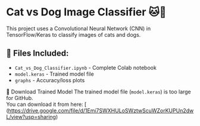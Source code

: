 # Cat vs Dog Image Classifier 🐱🐶

This project uses a Convolutional Neural Network (CNN) in TensorFlow/Keras to classify images of cats and dogs.

## 📁 Files Included:
- `Cat_vs_Dog_Classifier.ipynb` - Complete Colab notebook
- `model.keras` - Trained model file
- `graphs` - Accuracy/loss plots


🔗 Download Trained Model
The trained model file (`model.keras`) is too large for GitHub.  
You can download it from here: 
[
(https://drive.google.com/file/d/1Emi7SWXHULoSWztwScuWZorKUPUn2dwL/view?usp=sharing)
